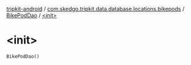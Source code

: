 [tripkit-android](../../index.md) / [com.skedgo.tripkit.data.database.locations.bikepods](../index.md) / [BikePodDao](index.md) / [&lt;init&gt;](./-init-.md)

# &lt;init&gt;

`BikePodDao()`